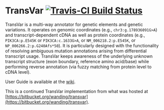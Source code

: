 
# TransVar [![Travis-CI Build Status](https://travis-ci.org/zwdzwd/transvar.svg?branch=master)](https://travis-ci.org/zwdzwd/biscuit)

TransVar is a multi-way annotator for genetic elements and genetic variations. It operates on genomic coordinates (e.g., `chr3:g.178936091G>A`) and transcript-dependent cDNA as well as protein coordinates (e.g., `PIK3CA:p.E545K` or `PIK3CA:c.1633G>A`, or `NM_006218.2:p.E545K`, or `NP_006266.2:p.G240Afs*50`). It is particularly designed with the functionality of resolving ambiguous mutation annotations arising from differential transcript usage. TransVar keeps awareness of the underlying unknown transcript structure (exon boundary, reference amino acid/base) while performing reverse annotation (via fuzzy matching from protein level to cDNA level).

User Guide is available at the [wiki](https://github.com/zwdzwd/transvar/wiki/Home).

This is a continued TransVar implementation from what was hosted at [https://bitbucket.org/wanding/transvar](https://bitbucket.org/wanding/transvar).
